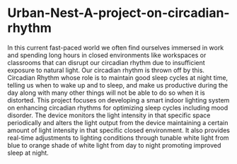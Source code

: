 # Urban-Nest-A-project-on-circadian-rhythm

In this current fast-paced world we often find ourselves immersed in work and spending long hours in closed environments like workspaces or classrooms that can disrupt our circadian rhythm due to insufficient exposure to natural light. Our circadian rhythm is thrown off by this. Circadian Rhythm whose role is to maintain good sleep cycles at night time, telling us when to wake up and to sleep, and make us productive during the day along with many other things will not be able to do so when it is distorted. This project focuses on developing a smart indoor lighting system on enhancing circadian rhythms for optimizing sleep cycles including mood disorder. The device monitors the light intensity in that specific space periodically and alters the light output from the device maintaining a certain amount of light intensity in that specific closed environment. It also provides real-time adjustments to lighting conditions through tunable white light from blue to orange shade of white light from day to night promoting improved sleep at night.
